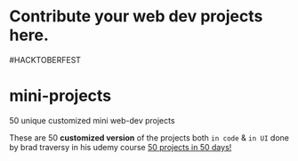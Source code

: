 # Contribute your web dev projects here.

#HACKTOBERFEST 

# mini-projects
50 unique customized mini web-dev projects 

These are 50 **customized version** of the projects both `in code` & `in UI` done by brad traversy in his udemy course [50 projects in 50 days!](https://www.udemy.com/course/50-projects-50-days/)
